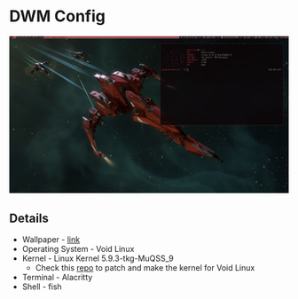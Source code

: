 # DWM Config

![ScreenShot](img/ScreenShot.png)

## Details

* Wallpaper - [link](https://wallhaven.cc/w/dgk25o)
* Operating System - Void Linux
* Kernel - Linux Kernel 5.9.3-tkg-MuQSS_9
  - Check this [repo](https://github.com/Hyper-KVM/linux-tkg) to patch and make the kernel for Void Linux
* Terminal - Alacritty
* Shell - fish
